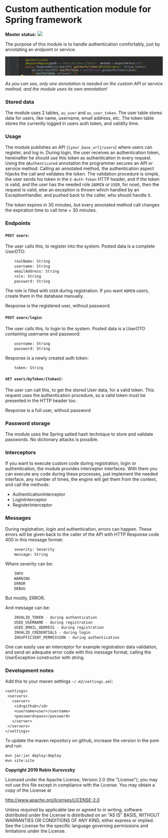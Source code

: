
# Custom authentication module for Spring framework
**Master status:** [<img src="https://travis-ci.org/robnn/auth.svg?branch=master">](https://travis-ci.org/robnn/auth)

The purpose of this module is to handle authentication comfortably, just by annotating an endpoint or service.

![annotation](annotation.png)

*As you can see, only one annotation is needed on the custom API or service method, and the module uses its own annotation!*

### Stored data

The module uses 2 tables, `au_user` and `au_user_token`. The user table stores data for users, like name, username, email address, etc. 
The token table stores the currently logged in users auth token, and validity time.

### Usage

The module publishes an API (`{your_base_url}/users`) where users can register, and log in. During login, the user receives
 an authentication token, hereinafter he should use this token as authentication in every request. Using the `@Authenticated`
 annotation the programmer secures an API or service method. Calling an annotated
method, the authentication aspect hijacks the call and validates the token. The validation procedure is simple, the user sends his token in the 
`X-Auth-Token` HTTP header, and if the token is valid, and the
user has the needed role (`ADMIN` or `USER`, for now), then the request is valid, else an exception is thrown which handled by
an ExceptionHandler, and pushed back to the caller, who should handle it.

The token expires in 30 minutes, but every annotated method call changes the expiration time to call time + 30 minutes.

### Endpoints

#### `POST users`:

The user calls this, to register into the system. Posted data is a complete UserDTO:
```
    realName: String
    username: String
    emailAddress: String
    role: String
    password: String
```

The role is filled with `USER` during registration. If you want `ADMIN` users, create them in the database manually.

Response is the registered user, without password.

#### `POST users/login`:

The user calls this, to login to the system. Posted data is a UserDTO containing username and password:
```
    username: String
    password: String
```

Response is a newly created auth token:
```
    token: String
```

#### `GET users/byToken/{token}`:

The user can call this, to get the stored User data, for a valid token. This request uses the authentication procedure,
so a valid token must be presented in the HTTP header too.

Response is a full user, without password

### Password storage

The module uses the Spring salted hash technique to store and validate passwords. No dictionary attacks is possible.

### Interceptors

If you want to execute custom code during registration, login or authentication, the module provides interceptor interfaces.
With them you can execute any code during these processes, just implement the needed interface, any number of times, the
engine will get them from the context, and call the methods:

* AuthenticationInterceptor
* LoginInterceptor
* RegisterInterceptor

### Messages

During registration, login and authentication, errors can happen. These errors will be given back to the caller of the API with
HTTP Response code 400 in this message format:
```
    severity: Severity
    message: String
```
Where severity can be:
```
    INFO
    WARNING
    ERROR
    DEBUG
```
But mostly, ERROR.

And message can be:
```
    INVALID_TOKEN - during authentication
    USED_USERNAME - during registration
    USED_EMAIL_ADDRESS - during registration
    INVALID_CREDENTIALS - during login
    INSUFFICIENT_PERMISSION - during authentication
```
One can easily use an interceptor for example registration data validation, 
and send an adequate error code with this message format, calling the UserException constructor with string.

### Development notes

Add this to your maven settings `~/.m2/settings.xml`:

    <settings>
     <servers>
       <server>
        <id>github</id>
        <username>user</username>
        <password>pass</password>
       </server>
     </servers>
    </settings>

To update the maven repository on github, increase the version in the pom and run:

    mvn jar:jar deploy:deploy 
    mvn site:site

**Copyright 2019 Robin Kurovszky**

Licensed under the Apache License, Version 2.0 (the "License");
you may not use this file except in compliance with the License.
You may obtain a copy of the License at

http://www.apache.org/licenses/LICENSE-2.0

Unless required by applicable law or agreed to in writing, software
distributed under the License is distributed on an "AS IS" BASIS,
WITHOUT WARRANTIES OR CONDITIONS OF ANY KIND, either express or implied.
See the License for the specific language governing permissions and
limitations under the License.
